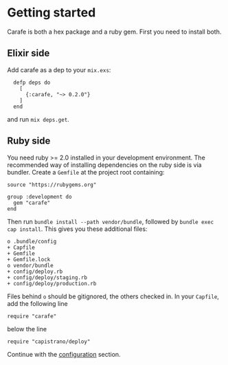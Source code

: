 # Getting started

Carafe is both a hex package and a ruby gem. First you need to install both.

## Elixir side

Add carafe as a dep to your `mix.exs`:

```
  defp deps do
    [
      {:carafe, "~> 0.2.0"}
    ]
  end
```

and run `mix deps.get`.

## Ruby side

You need ruby >= 2.0 installed in your development environment. The recommended way of installing dependencies on the ruby side is via bundler. Create a `Gemfile` at
the project root containing:

```
source "https://rubygems.org"

group :development do
  gem "carafe"
end
```

Then run `bundle install --path vendor/bundle`, followed by `bundle exec cap install`. This gives you
these additional files:

```
o .bundle/config
+ Capfile
+ Gemfile
+ Gemfile.lock
o vendor/bundle
+ config/deploy.rb
+ config/deploy/staging.rb
+ config/deploy/production.rb
```

Files behind `o` should be gitignored, the others checked in. In your `Capfile`, add the following line
```
require "carafe"
```
below the line
```
require "capistrano/deploy"
```

Continue with the [configuration](./configurationusage.html) section.
